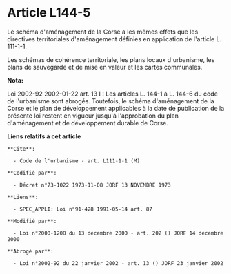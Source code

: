 # Article L144-5

Le schéma d'aménagement de la Corse a les mêmes effets que les directives territoriales d'aménagement définies en application
de l'article L. 111-1-1.

Les schémas de cohérence territoriale, les plans locaux d'urbanisme, les plans de sauvegarde et de mise en valeur et les
cartes communales.

**Nota:**

Loi 2002-92 2002-01-22 art. 13 I : Les articles L. 144-1 à L. 144-6 du code de l'urbanisme sont abrogés. Toutefois, le schéma
d'aménagement de la Corse et le plan de développement applicables à la date de publication de la présente loi restent en
vigueur jusqu'à l'approbation du plan d'aménagement et de développement durable de Corse.

**Liens relatifs à cet article**

	**Cite**:

	  - Code de l'urbanisme - art. L111-1-1 (M)

	**Codifié par**:

	  - Décret n°73-1022 1973-11-08 JORF 13 NOVEMBRE 1973

	**Liens**:

	  - SPEC_APPLI: Loi n°91-428 1991-05-14 art. 87

	**Modifié par**:

	  - Loi n°2000-1208 du 13 décembre 2000 - art. 202 () JORF 14 décembre 2000

	**Abrogé par**:

	  - Loi n°2002-92 du 22 janvier 2002 - art. 13 () JORF 23 janvier 2002

